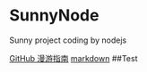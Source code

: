 # SunnyNode
Sunny project coding by nodejs

[GitHub 漫游指南](http://github.phodal.com/#%E5%89%8D%E8%A8%80)
[markdown](https://guides.github.com/features/mastering-markdown/#GitHub-flavored-markdown)
##Test
